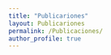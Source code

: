 ```yaml
---
title: "Publicariones"
layout: Publicariones
permalink: /Publicaciones/
author_profile: true
---
```

